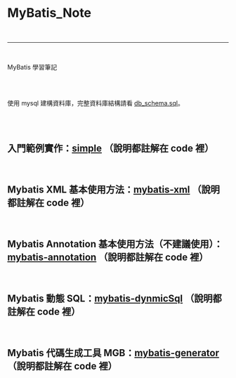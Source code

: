 # MyBatis_Note

<br>

--------------------------------

<br>

MyBatis 學習筆記

<br>
<br>

使用 mysql 建構資料庫，完整資料庫結構請看 [db_schema.sql](db_schema.sql)。

<br>
<br>

## 入門範例實作：[simple](simple) （說明都註解在 code 裡）

<br>

## Mybatis XML 基本使用方法：[mybatis-xml](mybatis-xml/README.md) （說明都註解在 code 裡）

<br>

## Mybatis Annotation 基本使用方法（不建議使用）：[mybatis-annotation](mybatis-annotation/README.md) （說明都註解在 code 裡）

<br>

## Mybatis 動態 SQL：[mybatis-dynmicSql](mybatis-dynmicSql/README.md) （說明都註解在 code 裡）

<br>

## Mybatis 代碼生成工具 __MGB__：[mybatis-generator](mybatis-generator/README.md) （說明都註解在 code 裡）



